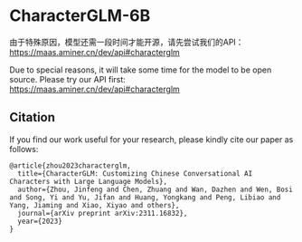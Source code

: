 # CharacterGLM-6B

由于特殊原因，模型还需一段时间才能开源，请先尝试我们的API：https://maas.aminer.cn/dev/api#characterglm 

Due to special reasons, it will take some time for the model to be open source. Please try our API first: https://maas.aminer.cn/dev/api#characterglm

## Citation

If you find our work useful for your research, please kindly cite our paper as follows:

```
@article{zhou2023characterglm,
  title={CharacterGLM: Customizing Chinese Conversational AI Characters with Large Language Models},
  author={Zhou, Jinfeng and Chen, Zhuang and Wan, Dazhen and Wen, Bosi and Song, Yi and Yu, Jifan and Huang, Yongkang and Peng, Libiao and Yang, Jiaming and Xiao, Xiyao and others},
  journal={arXiv preprint arXiv:2311.16832},
  year={2023}
}
```
